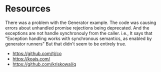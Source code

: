 # Resources

There was a problem with the Generator example.
The code was causing errors about unhandled promise rejections being deprecated.
And the exceptions are not handle synchronouly from the caller.
i.e., It says that "Exception handling works with synchronous semantics, as enabled by generator runners"
But that didn't seem to be entirely true.

* https://github.com/tj/co
* https://koajs.com/
* https://github.com/kriskowal/q
